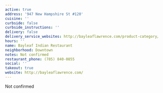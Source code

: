 ```yaml
---
active: true
address: '947 New Hampshire St #120'
cuisine: ''
curbside: false
curbside_instructions: ''
delivery: false
delivery_service_websites: http://bayleaflawrence.com/product-category/appetizers/
hours: ''
name: Bayleaf Indian Restaurant
neighborhood: Downtown
notes: Not confirmed
restaurant_phone: (785) 840-0855
social: ''
takeout: true
website: http://bayleaflawrence.com/
---
```


Not confirmed